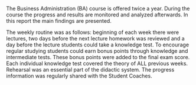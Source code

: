 The Business Administration (BA) course is offered twice a year. During the course the progress and results are monitored and analyzed afterwards. In this report the main findings are presented.

The weekly routine was as follows: beginning of each week there were lectures, two days before the next lecture homework was reviewed and a day before the lecture students could take a knowledge test. To encourage regular studying students could earn bonus points through knowledge and intermediate tests. These bonus points were added to the final exam score. Each individual knowledge test covered the theory of ALL previous weeks. Rehearsal was an essential part of the didactic system. The progress information was regularly shared with the Student Coaches.

                
